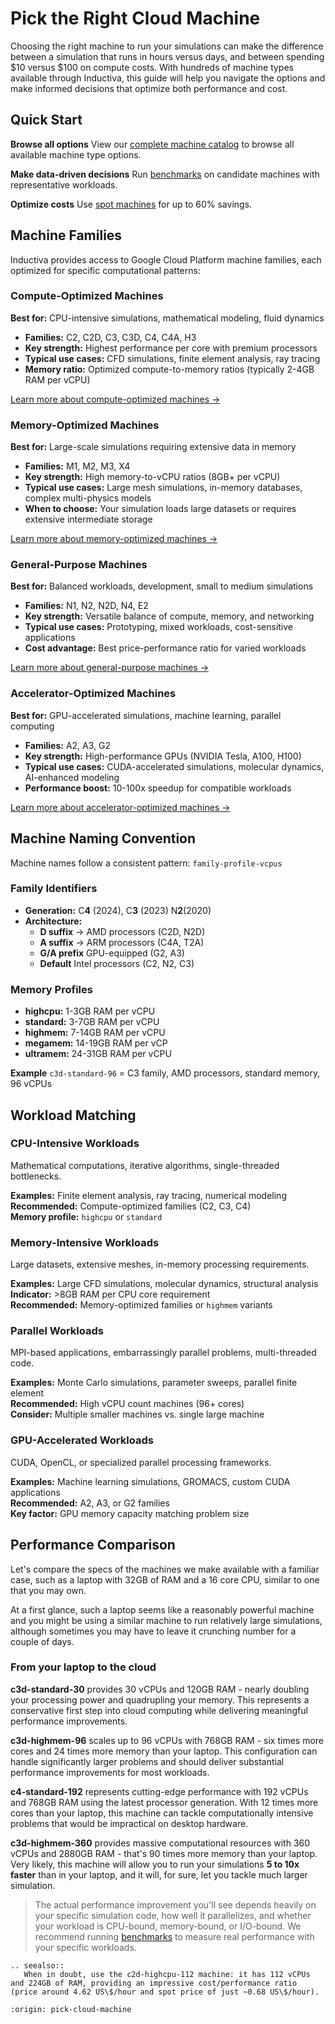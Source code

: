 # Pick the Right Cloud Machine

Choosing the right machine to run your simulations can make the difference between a simulation that runs in hours versus days, and between spending $10 versus $100 on compute costs. With hundreds of machine types available through Inductiva, this guide will help you navigate the options and make informed decisions that optimize both performance and cost.

## Quick Start

**Browse all options** View our [complete machine catalog](https://inductiva.ai/machines) to browse all available machine type options.

**Make data-driven decisions** Run [benchmarks](https://inductiva.ai/guides/scale-up/benchmark/index) on candidate machines with representative workloads.

**Optimize costs** Use [spot machines](../machines/spot-machines.md) for up to 60% savings.

## Machine Families

Inductiva provides access to Google Cloud Platform machine families, each optimized for specific computational patterns:

### Compute-Optimized Machines
**Best for:** CPU-intensive simulations, mathematical modeling, fluid dynamics
- **Families:** C2, C2D, C3, C3D, C4, C4A, H3
- **Key strength:** Highest performance per core with premium processors
- **Typical use cases:** CFD simulations, finite element analysis, ray tracing
- **Memory ratio:** Optimized compute-to-memory ratios (typically 2-4GB RAM per vCPU)

[Learn more about compute-optimized machines →](https://cloud.google.com/compute/docs/compute-optimized-machines)

### Memory-Optimized Machines
**Best for:** Large-scale simulations requiring extensive data in memory
- **Families:** M1, M2, M3, X4
- **Key strength:** High memory-to-vCPU ratios (8GB+ per vCPU)
- **Typical use cases:** Large mesh simulations, in-memory databases, complex multi-physics models
- **When to choose:** Your simulation loads large datasets or requires extensive intermediate storage

[Learn more about memory-optimized machines →](https://cloud.google.com/compute/docs/memory-optimized-machines)

### General-Purpose Machines
**Best for:** Balanced workloads, development, small to medium simulations
- **Families:** N1, N2, N2D, N4, E2
- **Key strength:** Versatile balance of compute, memory, and networking
- **Typical use cases:** Prototyping, mixed workloads, cost-sensitive applications
- **Cost advantage:** Best price-performance ratio for varied workloads

[Learn more about general-purpose machines →](https://cloud.google.com/compute/docs/general-purpose-machines)

### Accelerator-Optimized Machines
**Best for:** GPU-accelerated simulations, machine learning, parallel computing
- **Families:** A2, A3, G2
- **Key strength:** High-performance GPUs (NVIDIA Tesla, A100, H100)
- **Typical use cases:** CUDA-accelerated simulations, molecular dynamics, AI-enhanced modeling
- **Performance boost:** 10-100x speedup for compatible workloads

[Learn more about accelerator-optimized machines →](https://cloud.google.com/compute/docs/accelerator-optimized-machines)

## Machine Naming Convention

Machine names follow a consistent pattern: `family-profile-vcpus`

### Family Identifiers
- **Generation:** C**4** (2024), C**3** (2023) N**2**(2020)
- **Architecture:**
  - **D suffix** → AMD processors (C2D, N2D)
  - **A suffix** → ARM processors (C4A, T2A)
  - **G/A prefix** GPU-equipped (G2, A3)
  - **Default** Intel processors (C2, N2, C3)

### Memory Profiles
- **highcpu:** 1-3GB RAM per vCPU
- **standard:** 3-7GB RAM per vCPU
- **highmem:** 7-14GB RAM per vCPU
- **megamem:** 14-19GB RAM per vCP
- **ultramem:** 24-31GB RAM per vCPU

**Example** `c3d-standard-96` = C3 family, AMD processors, standard memory, 96 vCPUs

## Workload Matching

### CPU-Intensive Workloads
Mathematical computations, iterative algorithms, single-threaded bottlenecks.

**Examples:** Finite element analysis, ray tracing, numerical modeling  
**Recommended:** Compute-optimized families (C2, C3, C4)  
**Memory profile:** `highcpu` or `standard`

### Memory-Intensive Workloads
Large datasets, extensive meshes, in-memory processing requirements.

**Examples:** Large CFD simulations, molecular dynamics, structural analysis  
**Indicator:** >8GB RAM per CPU core requirement  
**Recommended:** Memory-optimized families or `highmem` variants

### Parallel Workloads
MPI-based applications, embarrassingly parallel problems, multi-threaded code.

**Examples:** Monte Carlo simulations, parameter sweeps, parallel finite element  
**Recommended:** High vCPU count machines (96+ cores)  
**Consider:** Multiple smaller machines vs. single large machine

### GPU-Accelerated Workloads
CUDA, OpenCL, or specialized parallel processing frameworks.

**Examples:** Machine learning simulations, GROMACS, custom CUDA applications  
**Recommended:** A2, A3, or G2 families  
**Key factor:** GPU memory capacity matching problem size

## Performance Comparison

Let's compare the specs of the machines we make available with a familiar case, such as a laptop with 32GB of RAM and a 16 core CPU, similar to one that you may own.

At a first glance, such a laptop seems like a reasonably powerful machine and you might be using a similar machine to run relatively large simulations, although sometimes you may have to leave it crunching number for a couple of days.

### From your laptop to the cloud

**c3d-standard-30** provides 30 vCPUs and 120GB RAM - nearly doubling your processing power and quadrupling your memory. This represents a conservative first step into cloud computing while delivering meaningful performance improvements.

**c3d-highmem-96** scales up to 96 vCPUs with 768GB RAM - six times more cores and 24 times more memory than your laptop. This configuration can handle significantly larger problems and should deliver substantial performance improvements for most workloads.

**c4-standard-192** represents cutting-edge performance with 192 vCPUs and 768GB RAM using the latest processor generation. With 12 times more cores than your laptop, this machine can tackle computationally intensive problems that would be impractical on desktop hardware.

**c3d-highmem-360** provides massive computational resources with 360 vCPUs and 2880GB RAM - that's 90 times more memory than your laptop. Very likely, this machine will allow you to run your simulations **5 to 10x faster** than in your laptop, and it will, for sure, let you tackle much larger simulation.

> The actual performance improvement you'll see depends heavily on your specific simulation code, how well it parallelizes, and whether your workload is CPU-bound, memory-bound, or I/O-bound. We recommend running [benchmarks](https://inductiva.ai/guides/scale-up/benchmark/index) to measure real performance with your specific workloads.

````{eval-rst}
.. seealso::
   When in doubt, use the c2d-highcpu-112 machine: it has 112 vCPUs and 224GB of RAM, providing an impressive cost/performance ratio (price around 4.62 US\$/hour and spot price of just ~0.68 US\$/hour).
````

```{banner_small}
:origin: pick-cloud-machine
```